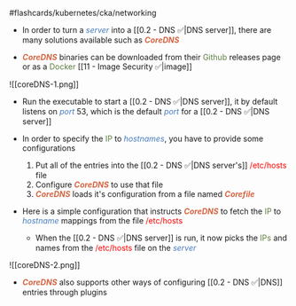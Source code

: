 #flashcards/kubernetes/cka/networking

- In order to turn a <i><span style="color:#477bbe">server</span></i> into a [[0.2 - DNS ✅|DNS server]], there are many solutions available such as <b><i><span style="color:#d46644">CoreDNS</span></i></b>

- <b><i><span style="color:#d46644">CoreDNS</span></i></b> binaries can be downloaded from their <span style="color:#5c7e3e">Github</span> releases page or as a <span style="color:#5c7e3e">Docker</span> [[11 - Image Security ✅|image]]

![[coreDNS-1.png]]

- Run the executable to start a [[0.2 - DNS ✅|DNS server]], it by default listens on <i><span style="color:#477bbe">port</span></i> 53, which is the default <i><span style="color:#477bbe">port</span></i> for a [[0.2 - DNS ✅|DNS server]]

- In order to specify the <span style="color:#5c7e3e">IP</span> to <i><span style="color:#477bbe">hostnames</span></i>, you have to provide some configurations
	1. Put all of the entries into the [[0.2 - DNS ✅|DNS server's]] <span style="color:red">/etc/hosts</span> file
	2. Configure <b><i><span style="color:#d46644">CoreDNS</span></i></b> to use that file
	3. <b><i><span style="color:#d46644">CoreDNS</span></i></b> loads it's configuration from a file named <b><i><span style="color:#d46644">Corefile</span></i></b>

- Here is a simple configuration that instructs <b><i><span style="color:#d46644">CoreDNS</span></i></b> to fetch the <span style="color:#5c7e3e">IP</span> to <i><span style="color:#477bbe">hostname</span></i> mappings from the file <span style="color:red">/etc/hosts</span>
	- When the [[0.2 - DNS ✅|DNS server]] is run, it now picks the <span style="color:#5c7e3e">IPs</span> and names from the <span style="color:red">/etc/hosts</span> file on the <i><span style="color:#477bbe">server</span></i>

![[coreDNS-2.png]]

- <b><i><span style="color:#d46644">CoreDNS</span></i></b> also supports other ways of configuring [[0.2 - DNS ✅|DNS]] entries through plugins